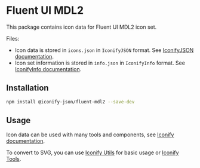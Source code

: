 # Fluent UI MDL2

This package contains icon data for Fluent UI MDL2 icon set.

Files:

-   Icon data is stored in `icons.json` in `IconifyJSON` format. See [IconifyJSON documentation](https://iconify.design/docs/types/iconify-json.html).
-   Icon set information is stored in `info.json` in `IconifyInfo` format. See [IconifyInfo documentation](https://iconify.design/docs/types/iconify-info.html).

## Installation

```bash
npm install @iconify-json/fluent-mdl2 --save-dev
```

## Usage

Icon data can be used with many tools and components, see [Iconify documentation](https://iconify.design/docs/usage/).

To convert to SVG, you can use [Iconify Utils](https://iconify.design/docs/libraries/utils/examples/export-svgs-from-icon-set.html) for basic usage or [Iconify Tools](https://iconify.design/docs/libraries/tools/).

